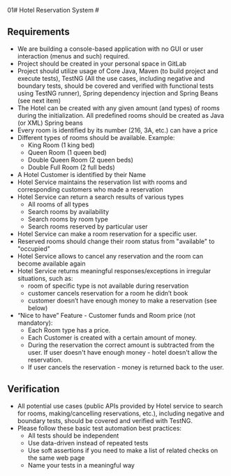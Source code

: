 01# Hotel Reservation System #

## Requirements ##

- We are building a console-based application with no GUI or user interaction (menus and such) required.
- Project should be created in your personal space in GitLab
- Project should utilize usage of Core Java, Maven (to build project and execute tests), TestNG (All the use cases, including negative and boundary tests, should be covered and verified with functional tests using TestNG runner), Spring dependency injection and Spring Beans (see next item)
- The Hotel can be created with any given amount (and types) of rooms during the initialization. All predefined rooms should be created as Java (or XML) Spring beans
- Every room is identified by its number (216, 3A, etc.) can have a price
- Different types of rooms should be available. Example:
    - King Room (1 king bed)
    - Queen Room (1 queen bed)
    - Double Queen Room (2 queen beds)
    - Double Full Room (2 full beds)
- A Hotel Customer is identified by their Name 
- Hotel Service maintains the reservation list with rooms and corresponding customers who made a reservation
- Hotel Service can return a search results of various types
    - All rooms of all types
    - Search rooms by availability
    - Search rooms by room type
    - Search rooms reserved by particular user
- Hotel Service can make a room reservation for a specific user.
- Reserved rooms should change their room status from "available" to "occupied"
- Hotel Service allows to cancel any reservation and the room can become available again
- Hotel Service returns meaningful responses/exceptions in irregular situations, such as:
    - room of specific type is not available during reservation
    - customer cancels reservation for a room he didn’t book
    - customer doesn’t have enough money to make a reservation (see below)
- “Nice to have” Feature - Customer funds and Room price (not mandatory):
    - Each Room type has a price.
    - Each Customer is created with a certain amount of money. 
    - During the reservation the correct amount is subtracted from the user. If user doesn't have enough money - hotel doesn't allow the reservation.
    - If user cancels the reservation - money is returned back to the user.
## Verification ##
- All potential use cases (public APIs provided by Hotel service to search for rooms, making/cancelling reservations, etc.), including negative and boundary tests, should be covered and verified with TestNG.
- Please follow these basic test automation best practices:
    - All tests should be independent
    - Use data-driven instead of repeated tests
    - Use soft assertions if you need to make a list of related checks on the same web page
    - Name your tests in a meaningful way
